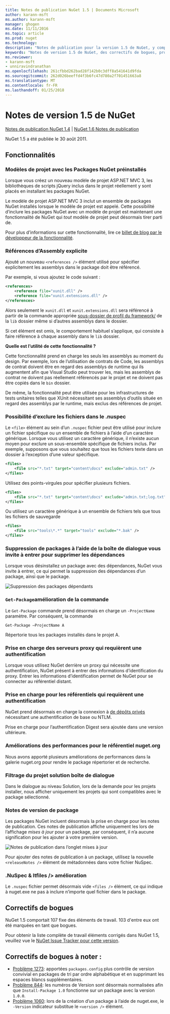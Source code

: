 ```yaml
---
title: Notes de publication NuGet 1.5 | Documents Microsoft
author: karann-msft
ms.author: karann-msft
manager: ghogen
ms.date: 11/11/2016
ms.topic: article
ms.prod: nuget
ms.technology: 
description: "Notes de publication pour la version 1.5 de NuGet, y compris les problèmes connus, les correctifs de bogues, les fonctionnalités ajoutées et dcr."
keywords: "Notes de version 1.5 de NuGet, des correctifs de bogues, problèmes connus, ajouté des fonctionnalités, DCR"
ms.reviewer:
- karann-msft
- unniravindranathan
ms.openlocfilehash: 261cfbbd262bad28f142b0c3dff8a541641d9fda
ms.sourcegitcommit: 262d026beeffd4f3b6fc47d780a2f701451663a8
ms.translationtype: MT
ms.contentlocale: fr-FR
ms.lasthandoff: 01/25/2018
---
```

# <a name="nuget-15-release-notes"></a>Notes de version 1.5 de NuGet

[Notes de publication NuGet 1.4](../release-notes/nuget-1.4.md) | [NuGet 1.6 Notes de publication](../release-notes/nuget-1.6.md)

NuGet 1.5 a été publiée le 30 août 2011.

## <a name="features"></a>Fonctionnalités

### <a name="project-templates-with-preinstalled-nuget-packages"></a>Modèles de projet avec les Packages NuGet préinstallés
Lorsque vous créez un nouveau modèle de projet ASP.NET MVC 3, les bibliothèques de scripts jQuery inclus dans le projet réellement y sont placés en installant les packages NuGet.

Le modèle de projet ASP.NET MVC 3 inclut un ensemble de packages NuGet installés lorsque le modèle de projet est appelé. Cette possibilité d’inclure les packages NuGet avec un modèle de projet est maintenant une fonctionnalité de NuGet qui _tout_ modèle de projet peut désormais tirer parti de.

Pour plus d’informations sur cette fonctionnalité, lire ce [billet de blog par le développeur de la fonctionnalité](http://blogs.msdn.com/b/marcinon/archive/2011/07/08/project-templates-and-preinstalled-nuget-packages.aspx).

### <a name="explicit-assembly-references"></a>Références d’Assembly explicite

Ajouté un nouveau `<references />` élément utilisé pour spécifier explicitement les assemblys dans le package doit être référencé.

Par exemple, si vous ajoutez le code suivant :

```xml
<references>
    <reference file="xunit.dll" />
    <reference file="xunit.extensions.dll" />
</references>
```

Alors seulement le `xunit.dll` et `xunit.extensions.dll` sera référencé à partir de la commande appropriée [sous-dossier de profil du framework/](../schema/nuspec.md#explicit-assembly-references) de la `lib` dossier même si d’autres assemblys dans le dossier.

Si cet élément est omis, le comportement habituel s’applique, qui consiste à faire référence à chaque assembly dans le `lib` dossier.

__Quelle est l’utilité de cette fonctionnalité ?__

Cette fonctionnalité prend en charge les seuls les assemblys au moment du design. Par exemple, lors de l’utilisation de contrats de Code, les assemblys de contrat doivent être en regard des assemblys de runtime qui ils augmentent afin que Visual Studio peut trouver les, mais les assemblys de contrat ne doivent pas réellement référencés par le projet et ne doivent pas être copiés dans le `bin` dossier.

De même, la fonctionnalité peut être utilisée pour les infrastructures de tests unitaires telles que XUnit nécessitant ses assemblys d’outils située en regard des assemblys par le runtime, mais exclus des références de projet.

### <a name="added-ability-to-exclude-files-in-the-nuspec"></a>Possibilité d’exclure les fichiers dans le .nuspec
Le `<file>` élément au sein d’un `.nuspec` fichier peut être utilisé pour inclure un fichier spécifique ou un ensemble de fichiers à l’aide d’un caractère générique. Lorsque vous utilisez un caractère générique, il n’existe aucun moyen pour exclure un sous-ensemble spécifique de fichiers inclus. Par exemple, supposons que vous souhaitez que tous les fichiers texte dans un dossier à l’exception d’une valeur spécifique.

```xml
<files>
    <file src="*.txt" target="content\docs" exclude="admin.txt" />
</files>
```

Utilisez des points-virgules pour spécifier plusieurs fichiers.

```xml
<files>
    <file src="*.txt" target="content\docs" exclude="admin.txt;log.txt" />
</files>
```

Ou utilisez un caractère générique à un ensemble de fichiers tels que tous les fichiers de sauvegarde

```xml
<files>
    <file src="tools\*.*" target="tools" exclude="*.bak" />
</files>
```

### <a name="removing-packages-using-the-dialog-prompts-to-remove-dependencies"></a>Suppression de packages à l’aide de la boîte de dialogue vous invite à entrer pour supprimer les dépendances
Lorsque vous désinstallez un package avec des dépendances, NuGet vous invite à entrer, ce qui permet la suppression des dépendances d’un package, ainsi que le package.

![Suppression des packages dépendants](./media/remove-dependent-packages.png)


### <a name="get-package-command-improvement"></a>`Get-Package`amélioration de la commande
Le `Get-Package` commande prend désormais en charge un `-ProjectName` paramètre. Par conséquent, la commande

    Get-Package –ProjectName A

Répertorie tous les packages installés dans le projet A.

### <a name="support-for-proxies-that-require-authentication"></a>Prise en charge des serveurs proxy qui requièrent une authentification
Lorsque vous utilisez NuGet derrière un proxy qui nécessite une authentification, NuGet présent à entrer des informations d’identification du proxy. Entrer les informations d’identification permet de NuGet pour se connecter au référentiel distant.

### <a name="support-for-repositories-that-require-authentication"></a>Prise en charge pour les référentiels qui requièrent une authentification
NuGet prend désormais en charge la connexion à [de dépôts privés](../hosting-packages/local-feeds.md) nécessitant une authentification de base ou NTLM.

Prise en charge pour l’authentification Digest sera ajoutée dans une version ultérieure.

### <a name="performance-improvements-to-the-nugetorg-repository"></a>Améliorations des performances pour le référentiel nuget.org
Nous avons apporté plusieurs améliorations de performances dans la galerie nuget.org pour rendre le package répertorier et de recherche.

### <a name="solution-dialog-project-filtering"></a>Filtrage du projet solution boîte de dialogue
Dans le dialogue au niveau Solution, lors de la demande pour les projets installer, nous afficher uniquement les projets qui sont compatibles avec le package sélectionné.

### <a name="package-release-notes"></a>Notes de version de package
Les packages NuGet incluent désormais la prise en charge pour les notes de publication. Ces notes de publication affiche uniquement les lors de l’affichage _mises à jour_ pour un package, par conséquent, il n’a aucune signification pour les ajouter à votre première version.

![Notes de publication dans l’onglet mises à jour](./media/manage-nuget-packages-release-notes.png)

Pour ajouter des notes de publication à un package, utilisez la nouvelle `<releaseNotes />` élément de métadonnées dans votre fichier NuSpec.

### <a name="nuspec-ltfiles-gt-improvement"></a>.NuSpec & ltfiles /&gt; amélioration
Le `.nuspec` fichier permet désormais vide `<files />` élément, ce qui indique à nuget.exe ne pas à inclure n’importe quel fichier dans le package.

## <a name="bug-fixes"></a>Correctifs de bogues
NuGet 1.5 comportait 107 fixe des éléments de travail. 103 d'entre eux ont été marquées en tant que bogues.

Pour obtenir la liste complète de travail éléments corrigés dans NuGet 1.5, veuillez vue le [NuGet Issue Tracker pour cette version](http://nuget.codeplex.com/workitem/list/advanced?keyword=&status=All&type=All&priority=All&release=NuGet%201.5&assignedTo=All&component=All&sortField=Summary&sortDirection=Descending&page=0).

## <a name="bug-fixes-worth-noting"></a>Correctifs de bogues à noter :

* [Problème 1273](http://nuget.codeplex.com/workitem/1273): apportées `packages.config` plus contrôle de version convivial en packages de tri par ordre alphabétique et en supprimant les espaces blancs supplémentaires.
* [Problème 844](http://nuget.codeplex.com/workitem/844): les numéros de Version sont désormais normalisées afin que `Install-Package 1.0` fonctionne sur un package avec la version `1.0.0`.
* [Problème 1060](http://nuget.codeplex.com/workitem/1060): lors de la création d’un package à l’aide de nuget.exe, le `-Version` indicateur substitue le `<version />` élément.
